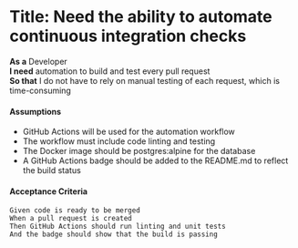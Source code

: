 # Title: Need the ability to automate continuous integration checks

**As a** Developer  
**I need** automation to build and test every pull request  
**So that** I do not have to rely on manual testing of each request, which is time-consuming  

#### Assumptions
* GitHub Actions will be used for the automation workflow  
* The workflow must include code linting and testing  
* The Docker image should be postgres:alpine for the database  
* A GitHub Actions badge should be added to the README.md to reflect the build status  

#### Acceptance Criteria
```gherkin
Given code is ready to be merged
When a pull request is created
Then GitHub Actions should run linting and unit tests
And the badge should show that the build is passing
```
